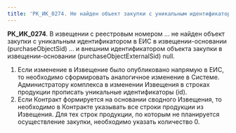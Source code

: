 ```yaml
---
title: 'РК_ИК_0274. Не найден объект закупки с уникальным идентификатором '
---
```


**РК_ИК_0274**. В извещении с реестровым номером ... не найден объект закупки с уникальным идентификатором в ЕИС в извещении-основании (purchaseObjectSid) ... и внешним идентификатором объекта закупки в извещении-основании (purchaseObjectExternalSid) null.

1. Если изменение в Извещение было опубликовано напрямую в ЕИС, то необходимо сформировать аналогичное изменение в Системе. Администратору комплекса в изменении Извещения в строках продукции прописать уникальные идентификаторы (id).
2. Если Контракт формируется на основании сводного Извещения, то необходимо в Контракте указывать все строки продукции из Извещения. Для тех строк продукции, по которым не планируется осуществление закупки, необходимо указать количество 0.